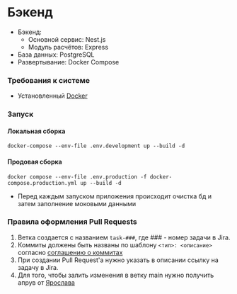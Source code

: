 # Бэкенд

* Бэкенд: 
  * Основной сервис: Nest.js
  * Модуль расчётов: Express
* База данных: PostgreSQL
* Развертывание: Docker Compose

### Требования к системе

* Установленный [Docker](https://www.docker.com/products/docker-desktop/)

### Запуск

#### Локальная сборка
```
docker-compose --env-file .env.development up --build -d
```

#### Продовая сборка

```
docker compose --env-file .env.production -f docker-compose.production.yml up --build -d
```

* Перед каждым запуском приложения происходит очистка бд и затем заполнение моковыми данными

### Правила оформления Pull Requests

1. Ветка создается с названием `task-###`, где ### - номер задачи в Jira.
2. Коммиты должены быть названы по шаблону `<тип>: <описание>` согласно [соглашению о коммитах](https://www.conventionalcommits.org/ru/v1.0.0/)
3. При создании Pull Request'а нужно указать в описании ссылку на задачу в Jira.
4. Для того, чтобы залить изменения в ветку main нужно получить апрув от [Ярослава](https://t.me/Yaroslav738)